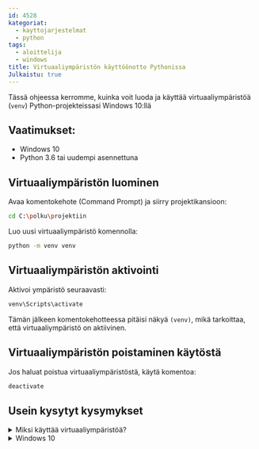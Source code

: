```yaml
---
id: 4528
kategoriat:
  - kayttojarjestelmat
  - python
tags:
  - aloittelija
  - windows
title: Virtuaaliympäristön käyttöönotto Pythonissa
Julkaistu: true
---
```


Tässä ohjeessa kerromme, kuinka voit luoda ja käyttää virtuaaliympäristöä (`venv`) Python-projekteissasi Windows 10:llä

## Vaatimukset:
- Windows 10
- Python 3.6 tai uudempi asennettuna

## Virtuaaliympäristön luominen
Avaa komentokehote (Command Prompt) ja siirry projektikansioon:

```sh
cd C:\polku\projektiin
```

Luo uusi virtuaaliympäristö komennolla:

```sh
python -m venv venv
```

## Virtuaaliympäristön aktivointi
Aktivoi ympäristö seuraavasti:

```sh
venv\Scripts\activate
```

Tämän jälkeen komentokehotteessa pitäisi näkyä `(venv)`, mikä tarkoittaa, että virtuaaliympäristö on aktiivinen.

## Virtuaaliympäristön poistaminen käytöstä
Jos haluat poistua virtuaaliympäristöstä, käytä komentoa:

```sh
deactivate
```

## Usein kysytyt kysymykset
<details>
  <summary>Miksi käyttää virtuaaliympäristöä?</summary>
  Virtuaaliympäristö auttaa pitämään riippuvuudet erillään eri projekteille, jolloin ne eivät aiheuta konflikteja.
</details>

<details>
  <summary>Windows 10</summary>
  Käyttöjärjestelmä.
</details>